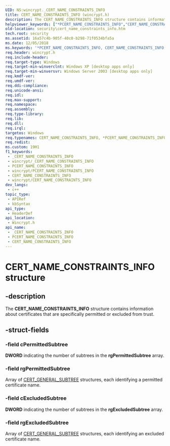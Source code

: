 ```yaml
---
UID: NS:wincrypt._CERT_NAME_CONSTRAINTS_INFO
title: CERT_NAME_CONSTRAINTS_INFO (wincrypt.h)
description: The CERT_NAME_CONSTRAINTS_INFO structure contains information about certificates that are specifically permitted or excluded from trust.
helpviewer_keywords: ["*PCERT_NAME_CONSTRAINTS_INFO","CERT_NAME_CONSTRAINTS_INFO","CERT_NAME_CONSTRAINTS_INFO structure [Security]","PCERT_NAME_CONSTRAINTS_INFO","PCERT_NAME_CONSTRAINTS_INFO structure pointer [Security]","_crypto2_cert_name_constraints_info","security.cert_name_constraints_info","wincrypt/CERT_NAME_CONSTRAINTS_INFO","wincrypt/PCERT_NAME_CONSTRAINTS_INFO"]
old-location: security\cert_name_constraints_info.htm
tech.root: security
ms.assetid: 16a57c4b-905f-40c0-b298-71f0534bfa5a
ms.date: 12/05/2018
ms.keywords: '*PCERT_NAME_CONSTRAINTS_INFO, CERT_NAME_CONSTRAINTS_INFO, CERT_NAME_CONSTRAINTS_INFO structure [Security], PCERT_NAME_CONSTRAINTS_INFO, PCERT_NAME_CONSTRAINTS_INFO structure pointer [Security], _crypto2_cert_name_constraints_info, security.cert_name_constraints_info, wincrypt/CERT_NAME_CONSTRAINTS_INFO, wincrypt/PCERT_NAME_CONSTRAINTS_INFO'
req.header: wincrypt.h
req.include-header: 
req.target-type: Windows
req.target-min-winverclnt: Windows XP [desktop apps only]
req.target-min-winversvr: Windows Server 2003 [desktop apps only]
req.kmdf-ver: 
req.umdf-ver: 
req.ddi-compliance: 
req.unicode-ansi: 
req.idl: 
req.max-support: 
req.namespace: 
req.assembly: 
req.type-library: 
req.lib: 
req.dll: 
req.irql: 
targetos: Windows
req.typenames: CERT_NAME_CONSTRAINTS_INFO, *PCERT_NAME_CONSTRAINTS_INFO
req.redist: 
ms.custom: 19H1
f1_keywords:
 - _CERT_NAME_CONSTRAINTS_INFO
 - wincrypt/_CERT_NAME_CONSTRAINTS_INFO
 - PCERT_NAME_CONSTRAINTS_INFO
 - wincrypt/PCERT_NAME_CONSTRAINTS_INFO
 - CERT_NAME_CONSTRAINTS_INFO
 - wincrypt/CERT_NAME_CONSTRAINTS_INFO
dev_langs:
 - c++
topic_type:
 - APIRef
 - kbSyntax
api_type:
 - HeaderDef
api_location:
 - Wincrypt.h
api_name:
 - _CERT_NAME_CONSTRAINTS_INFO
 - PCERT_NAME_CONSTRAINTS_INFO
 - CERT_NAME_CONSTRAINTS_INFO
---
```


# CERT_NAME_CONSTRAINTS_INFO structure


## -description

The <b>CERT_NAME_CONSTRAINTS_INFO</b> structure contains information about certificates that are specifically permitted or excluded from trust.

## -struct-fields

### -field cPermittedSubtree

<b>DWORD</b> indicating the number of subtrees in the <b>rgPermittedSubtree</b> array.

### -field rgPermittedSubtree

Array of 
<a href="/windows/desktop/api/wincrypt/ns-wincrypt-cert_general_subtree">CERT_GENERAL_SUBTREE</a> structures, each identifying a permitted certificate name.

### -field cExcludedSubtree

<b>DWORD</b> indicating the number of subtrees in the <b>rgExcludedSubtree</b> array.

### -field rgExcludedSubtree

Array of <a href="/windows/desktop/api/wincrypt/ns-wincrypt-cert_general_subtree">CERT_GENERAL_SUBTREE</a> structures, each identifying an excluded certificate name.

